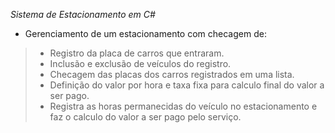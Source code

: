 *Sistema de Estacionamento em C#*
- Gerenciamento de um estacionamento com checagem de:
>- Registro da placa de carros que entraram.
>- Inclusão e exclusão de veículos do registro.
>- Checagem das placas dos carros registrados em uma lista.
>- Definição do valor por hora e taxa fixa para calculo final do valor a ser pago.
>- Registra as horas permanecidas do veículo no estacionamento e faz o calculo do valor a ser pago pelo serviço.
